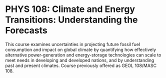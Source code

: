 # PHYS 108: Climate and Energy Transitions: Understanding the Forecasts

This course examines uncertainties in projecting future fossil fuel consumption and impact on global climate by quantifying how effectively alternative power-generation and energy-storage technologies can scale to meet needs in developing and developed nations, and by understanding past and present climates. Course previously offered as GEOL 108/MASC 108.